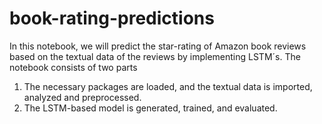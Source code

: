 # book-rating-predictions

In this notebook, we will predict the star-rating of Amazon book reviews based on the textual data of the reviews by implementing LSTM´s. The notebook consists of two parts

1. The necessary packages are loaded, and the textual data is imported, analyzed and preprocessed.
2. The LSTM-based model is generated, trained, and evaluated.
